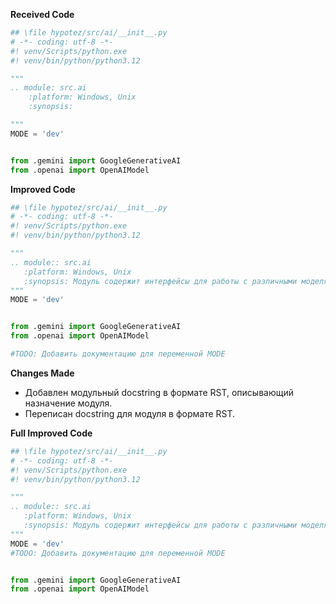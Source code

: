 **Received Code**

```python
## \file hypotez/src/ai/__init__.py
# -*- coding: utf-8 -*-
#! venv/Scripts/python.exe
#! venv/bin/python/python3.12

"""
.. module: src.ai 
	:platform: Windows, Unix
	:synopsis:

"""
MODE = 'dev'


from .gemini import GoogleGenerativeAI
from .openai import OpenAIModel
```

**Improved Code**

```python
## \file hypotez/src/ai/__init__.py
# -*- coding: utf-8 -*-
#! venv/Scripts/python.exe
#! venv/bin/python/python3.12

"""
.. module:: src.ai
   :platform: Windows, Unix
   :synopsis: Модуль содержит интерфейсы для работы с различными моделями искусственного интеллекта.
"""
MODE = 'dev'


from .gemini import GoogleGenerativeAI
from .openai import OpenAIModel

#TODO: Добавить документацию для переменной MODE
```

**Changes Made**

- Добавлен модульный docstring в формате RST, описывающий назначение модуля.
- Переписан docstring для модуля в формате RST.


**Full Improved Code**

```python
## \file hypotez/src/ai/__init__.py
# -*- coding: utf-8 -*-
#! venv/Scripts/python.exe
#! venv/bin/python/python3.12

"""
.. module:: src.ai
   :platform: Windows, Unix
   :synopsis: Модуль содержит интерфейсы для работы с различными моделями искусственного интеллекта.
"""
MODE = 'dev'
#TODO: Добавить документацию для переменной MODE


from .gemini import GoogleGenerativeAI
from .openai import OpenAIModel
```